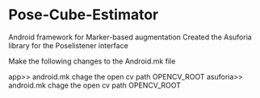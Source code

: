 # Pose-Cube-Estimator
Android framework for Marker-based augmentation
Created the Asuforia library for the Poselistener interface

Make the following changes to the Android.mk file

app>> android.mk chage the open cv path OPENCV_ROOT
asuforia>> android.mk chage the open cv path OPENCV_ROOT

